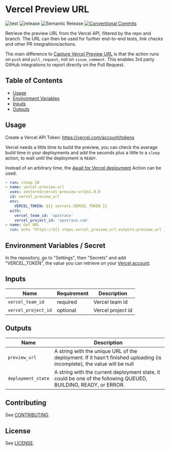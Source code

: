 # Vercel Preview URL

![test](https://github.com/zentered/vercel-preview-url/workflows/test/badge.svg?branch=main)
![release](https://github.com/zentered/vercel-preview-url/workflows/publish/badge.svg?branch=main)
![Semantic Release](https://github.com/govolition/storefront-api/workflows/Semantic%20Release/badge.svg)
[![Conventional Commits](https://img.shields.io/badge/Conventional%20Commits-1.0.0-yellow.svg)](https://conventionalcommits.org)

Retrieve the preview URL from the Vercel API, filtered by the repo and branch. The URL can then be used for further end-to-end tests, link checks and other PR integrations/actions.

The main difference to [Capture Vercel Preview URL](https://github.com/marketplace/actions/capture-vercel-preview-url) is that the action runs on `push` and `pull_request`, not on `issue_comment`. This enables 3rd party GitHub integrations to report directly on the Pull Request.

## Table of Contents

- [Usage](#usage)
- [Environment Variables](#environment-variables--secret)
- [Inputs](#inputs)
- [Outputs](#outputs)

## Usage

Create a Vercel API Token: https://vercel.com/account/tokens

Vercel needs a little time to build the preview, you can check the average build time in your deployments and add the seconds plus a little to a `sleep` action, to wait until the deployment is `READY`.

Instead of an arbitrary time, the [Await for Vercel deployment](https://github.com/marketplace/actions/await-for-vercel-deployment) Action can be used.

```yaml
- run: sleep 30
- name: vercel-preview-url
  uses: zentered/vercel-preview-url@v1.0.0
  id: vercel_preview_url
  env:
    VERCEL_TOKEN: ${{ secrets.VERCEL_TOKEN }}
  with:
    vercel_team_id: 'opstrace'
    vercel_project_id: 'opstrace.com'
- name: Get URL
  run: echo "https://${{ steps.vercel_preview_url.outputs.preview_url }}"
```

## Environment Variables / Secret

In the repository, go to "Settings", then "Secrets" and add "VERCEL_TOKEN", the value you can retrieve on your [Vercel account](https://vercel.com/account/tokens).

## Inputs

| Name                | Requirement | Description       |
| ------------------- | ----------- | ----------------- |
| `vercel_team_id`    | required    | Vercel team id    |
| `vercel_project_id` | optional    | Vercel project id |

## Outputs

| Name               | Description                                                                                                             |
| ------------------ | ----------------------------------------------------------------------------------------------------------------------- |
| `preview_url`      | A string with the unique URL of the deployment. If it hasn't finished uploading (is incomplete), the value will be null |
| `deployment_state` | A string with the current deployment state, it could be one of the following QUEUED, BUILDING, READY, or ERROR.         |

## Contributing

See [CONTRIBUTING](CONTRIBUTING.md).

## License

See [LICENSE](LICENSE).

